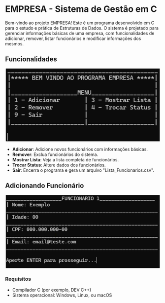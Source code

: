 # EMPRESA - Sistema de Gestão em C

Bem-vindo ao projeto EMPRESA! Este é um programa desenvolvido em C para o estudo e prática de Estruturas de Dados. O sistema é projetado para gerenciar informações básicas de uma empresa, com funcionalidades de adicionar, remover, listar funcionários e modificar informações dos mesmos.

## Funcionalidades

<div align="center">
  <img src="./readme/print.png" alt="Menu" width="500"/>
</div>

- **Adicionar**: Adicione novos funcionários com informações básicas.
- **Remover**: Exclua funcionários do sistema.
- **Mostrar Lista**: Veja a lista completa de funcionários.
- **Trocar Status**: Altere dados dos funcionários.
- **Sair**: Encerra o programa e gera um arquivo "Lista_Funcionarios.csv".

## Adicionando Funcionário

<div align="center">
  <img src="./readme/print2.png" alt="Cadastro de Funcionário" width="500"/>
</div>

### Requisitos

- Compilador C (por exemplo, DEV C++)
- Sistema operacional: Windows, Linux, ou macOS
